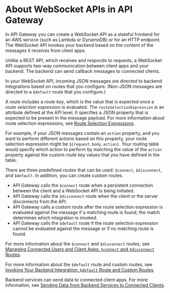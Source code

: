 # About WebSocket APIs in API Gateway<a name="apigateway-websocket-api-overview"></a>

In API Gateway you can create a WebSocket API as a stateful frontend for an AWS service \(such as Lambda or DynamoDB\) or for an HTTP endpoint\. The WebSocket API invokes your backend based on the content of the messages it receives from client apps\.

Unlike a REST API, which receives and responds to requests, a WebSocket API supports two\-way communication between client apps and your backend\. The backend can send callback messages to connected clients\.

In your WebSocket API, incoming JSON messages are directed to backend integrations based on routes that you configure\. \(Non\-JSON messages are directed to a `$default` route that you configure\.\)

A *route* includes a *route key*, which is the value that is expected once a *route selection expression* is evaluated\. The `routeSelectionExpression` is an attribute defined at the API level\. It specifies a JSON property that is expected to be present in the message payload\. For more information about route selection expressions, see [Route Selection Expressions](apigateway-websocket-api-selection-expressions.md#apigateway-websocket-api-route-selection-expressions)\.

For example, if your JSON messages contain an `action` property, and you want to perform different actions based on this property, your route selection expression might be `${request.body.action}`\. Your routing table would specify which action to perform by matching the value of the `action` property against the custom route key values that you have defined in the table\.

There are three predefined routes that can be used: `$connect`, `$disconnect`, and `$default`\. In addition, you can create custom routes\.
+ API Gateway calls the `$connect` route when a persistent connection between the client and a WebSocket API is being initiated\.
+ API Gateway calls the `$disconnect` route when the client or the server disconnects from the API\.
+ API Gateway calls a custom route after the route selection expression is evaluated against the message if a matching route is found; the match determines which integration is invoked\.
+ API Gateway calls the `$default` route if the route selection expression cannot be evaluated against the message or if no matching route is found\.

For more information about the `$connect` and `$disconnect` routes, see [Managing Connected Users and Client Apps: `$connect` and `$disconnect` Routes](apigateway-websocket-api-route-keys-connect-disconnect.md)\.

For more information about the `$default` route and custom routes, see [Invoking Your Backend Integration: `$default` Route and Custom Routes](apigateway-websocket-api-routes-integrations.md)\.

Backend services can send data to connected client apps\. For more information, see [Sending Data from Backend Services to Connected Clients](apigateway-websocket-api-data-from-backend.md)\.